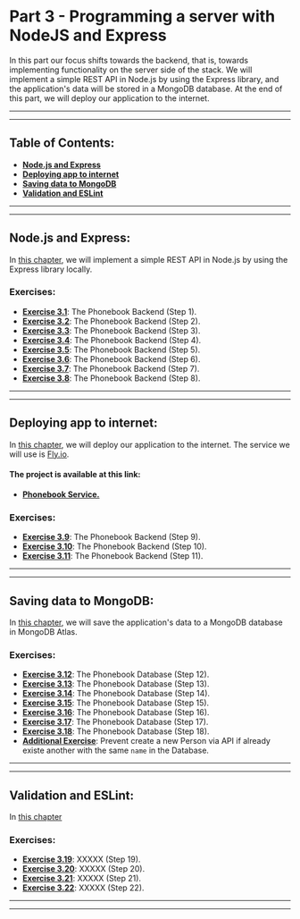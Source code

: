 # Part 3 - Programming a server with NodeJS and Express

In this part our focus shifts towards the backend, that is, towards implementing functionality on the server side of the stack. We will implement a simple REST API in Node.js by using the Express library, and the application's data will be stored in a MongoDB database. At the end of this part, we will deploy our application to the internet.

---
---

## Table of Contents:

- **[Node.js and Express](#nodejs-and-express)**
- **[Deploying app to internet](#deploying-app-to-internet)**
- **[Saving data to MongoDB](#saving-data-to-mongodb)**
- **[Validation and ESLint](#validation-and-eslint)**

---
---

## Node.js and Express:

In [this chapter](https://fullstackopen.com/en/part3/node_js_and_express), we will implement a simple REST API in Node.js by using the Express library locally.

### Exercises:

- **[Exercise 3.1](https://github.com/Jvlsc/FullStack-Course/blob/8a69fbc588b5b43c5bfabd70e41115ff24d16271/part3/phonebook/index.js)**: The Phonebook Backend (Step 1).
- **[Exercise 3.2](https://github.com/Jvlsc/FullStack-Course/blob/9879a195d20083c699adefeda25646ababf6b84e/part3/phonebook/index.js)**: The Phonebook Backend (Step 2).
- **[Exercise 3.3](https://github.com/Jvlsc/FullStack-Course/blob/673c1db849e76a3a46a1816780540ef911e22666/part3/phonebook/index.js)**: The Phonebook Backend (Step 3).
- **[Exercise 3.4](https://github.com/Jvlsc/FullStack-Course/blob/088c6859e5956031f4c34d9690280f355aa0eec0/part3/phonebook/index.js)**: The Phonebook Backend (Step 4).
- **[Exercise 3.5](https://github.com/Jvlsc/FullStack-Course/blob/7dfacf566d76a69313827df0296bc3218e660d1a/part3/phonebook/index.js)**: The Phonebook Backend (Step 5).
- **[Exercise 3.6](https://github.com/Jvlsc/FullStack-Course/blob/08256db6d64910b82228d805945940c07943dfbf/part3/phonebook/index.js)**: The Phonebook Backend (Step 6).
- **[Exercise 3.7](https://github.com/Jvlsc/FullStack-Course/blob/dc0dd9762f66e3ecb0a30fc9ff4582dd028df2f9/part3/phonebook/index.js)**: The Phonebook Backend (Step 7).
- **[Exercise 3.8](https://github.com/Jvlsc/FullStack-Course/blob/9351a42eb6c95d6401737e1e05c0ed8d2139a0c1/part3/phonebook/index.js)**: The Phonebook Backend (Step 8).

---
---

## Deploying app to internet:

In [this chapter](https://fullstackopen.com/en/part3/deploying_app_to_internet), we will deploy our application to the internet. The service we will use is [Fly.io](https://fly.io/).

#### The project is available at this link: 

- **[Phonebook Service.](https://phonebook-blue-lake-542.fly.dev)**

### Exercises:

- **[Exercise 3.9](https://github.com/Jvlsc/FullStack-Course/blob/b3c954fd2b0df8a0d61cc74fae91cee0a2d3a10b/part3/phonebook/index.js)**: The Phonebook Backend (Step 9).
- **[Exercise 3.10](https://github.com/Jvlsc/FullStack-Course/blob/09ae2ec753bfe81d466ddc5dd5ca95a5c80bee7f/part3/phonebook/index.js)**: The Phonebook Backend (Step 10).
- **[Exercise 3.11](https://github.com/Jvlsc/FullStack-Course/blob/16bb38d1b5c7a5fb47ad44c08d1e4c41b16d550b/part3/phonebook/index.js)**: The Phonebook Backend (Step 11).

---
---

## Saving data to MongoDB:

In [this chapter](https://fullstackopen.com/en/part3/saving_data_to_mongo_db), we will save the application's data to a MongoDB database in MongoDB Atlas.

### Exercises:

- **[Exercise 3.12](https://github.com/Jvlsc/FullStack-Course/blob/53a8a624991845863b17aa9f4df277dcffcf409e/part3/phonebook/mongo.js)**: The Phonebook Database (Step 12).
- **[Exercise 3.13](https://github.com/Jvlsc/FullStack-Course/blob/db6cf2e67afad1650e70ddb2295de115d9fe871e/part3/phonebook/models/person.js)**: The Phonebook Database (Step 13).
- **[Exercise 3.14](https://github.com/Jvlsc/FullStack-Course/blob/ec0d85d9cbe25b184ba3cbd41b00de8fe4fe58d4/part3/phonebook/index.js)**: The Phonebook Database (Step 14).
- **[Exercise 3.15](https://github.com/Jvlsc/FullStack-Course/blob/cb973d7d619b4e3db199965088b9fd07d76c6200/part3/phonebook/index.js)**: The Phonebook Database (Step 15).
- **[Exercise 3.16](https://github.com/Jvlsc/FullStack-Course/blob/538dfb593038b988c9a733d902c02bba6135bed5/part3/phonebook/index.js)**: The Phonebook Database (Step 16).
- **[Exercise 3.17](https://github.com/Jvlsc/FullStack-Course/blob/4b2bdd578ef94a3bd6e0147d10ba3f7bb11f2798/part3/phonebook/index.js)**: The Phonebook Database (Step 17).
- **[Exercise 3.18](https://github.com/Jvlsc/FullStack-Course/blob/8ae8966baa5c9c398c2bdc79beec8ffc04179ff6/part3/phonebook/index.js)**: The Phonebook Database (Step 18).
- **[Additional Exercise](https://github.com/Jvlsc/FullStack-Course/blob/63980f8e33f9615bea53b8172b6721d2103266c1/part3/phonebook/index.js)**: Prevent create a new Person via API if already existe another with the same `name` in the Database.
---
---

## Validation and ESLint:

In [this chapter](https://fullstackopen.com/en/part3/validation_and_es_lint)

### Exercises:

- **[Exercise 3.19]()**: XXXXX (Step 19).
- **[Exercise 3.20]()**: XXXXX (Step 20).
- **[Exercise 3.21]()**: XXXXX (Step 21).
- **[Exercise 3.22]()**: XXXXX (Step 22).

---
---